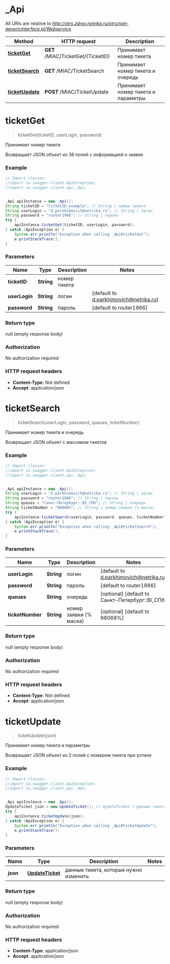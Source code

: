 # _Api

All URIs are relative to *http://otrs.zdrav.netrika.ru/otrs/nph-genericinterface.pl/Webservice*

Method | HTTP request | Description
------------- | ------------- | -------------
[**ticketGet**](_Api.md#ticketGet) | **GET** /MIAC/TicketGet/{TicketID} | Принимает номер тикета
[**ticketSearch**](_Api.md#ticketSearch) | **GET** /MIAC/TicketSearch | Принимает номер тикета и очередь
[**ticketUpdate**](_Api.md#ticketUpdate) | **POST** /MIAC/TicketUpdate | Принимает номер тикета и параметры


<a name="ticketGet"></a>
# **ticketGet**
> ticketGet(ticketID, userLogin, password)

Принимает номер тикета

Возвращает JSON объект из 38 полей с информацией о заявке

### Example
```java
// Import classes:
//import io.swagger.client.ApiException;
//import io.swagger.client.api._Api;


_Api apiInstance = new _Api();
String ticketID = "ticketID_example"; // String | номер тикета
String userLogin = "d.parkhimovich@netrika.ru"; // String | логин
String password = "router1966"; // String | пароль
try {
    apiInstance.ticketGet(ticketID, userLogin, password);
} catch (ApiException e) {
    System.err.println("Exception when calling _Api#ticketGet");
    e.printStackTrace();
}
```

### Parameters

Name | Type | Description  | Notes
------------- | ------------- | ------------- | -------------
 **ticketID** | **String**| номер тикета |
 **userLogin** | **String**| логин | [default to d.parkhimovich@netrika.ru]
 **password** | **String**| пароль | [default to router1966]

### Return type

null (empty response body)

### Authorization

No authorization required

### HTTP request headers

 - **Content-Type**: Not defined
 - **Accept**: application/json

<a name="ticketSearch"></a>
# **ticketSearch**
> ticketSearch(userLogin, password, queues, ticketNumber)

Принимает номер тикета и очередь

Возвращает JSON объект с массивом тикетов

### Example
```java
// Import classes:
//import io.swagger.client.ApiException;
//import io.swagger.client.api._Api;


_Api apiInstance = new _Api();
String userLogin = "d.parkhimovich@netrika.ru"; // String | логин
String password = "router1966"; // String | пароль
String queues = "Санкт-Петербург::BI_СПб"; // String | очередь
String ticketNumber = "98068%"; // String | номер заявки (% маска)
try {
    apiInstance.ticketSearch(userLogin, password, queues, ticketNumber);
} catch (ApiException e) {
    System.err.println("Exception when calling _Api#ticketSearch");
    e.printStackTrace();
}
```

### Parameters

Name | Type | Description  | Notes
------------- | ------------- | ------------- | -------------
 **userLogin** | **String**| логин | [default to d.parkhimovich@netrika.ru]
 **password** | **String**| пароль | [default to router1966]
 **queues** | **String**| очередь | [optional] [default to Санкт-Петербург::BI_СПб]
 **ticketNumber** | **String**| номер заявки (% маска) | [optional] [default to 98068%]

### Return type

null (empty response body)

### Authorization

No authorization required

### HTTP request headers

 - **Content-Type**: Not defined
 - **Accept**: application/json

<a name="ticketUpdate"></a>
# **ticketUpdate**
> ticketUpdate(json)

Принимает номер тикета и параметры

Возвращает JSON объект из 2 полей с номером тикета при успехе

### Example
```java
// Import classes:
//import io.swagger.client.ApiException;
//import io.swagger.client.api._Api;


_Api apiInstance = new _Api();
UpdateTicket json = new UpdateTicket(); // UpdateTicket | данные тикета, которые нужно изменить
try {
    apiInstance.ticketUpdate(json);
} catch (ApiException e) {
    System.err.println("Exception when calling _Api#ticketUpdate");
    e.printStackTrace();
}
```

### Parameters

Name | Type | Description  | Notes
------------- | ------------- | ------------- | -------------
 **json** | [**UpdateTicket**](UpdateTicket.md)| данные тикета, которые нужно изменить |

### Return type

null (empty response body)

### Authorization

No authorization required

### HTTP request headers

 - **Content-Type**: application/json
 - **Accept**: application/json

